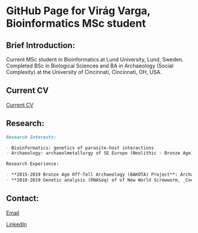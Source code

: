 # GitHub Page for Virág Varga, Bioinformatics MSc student

## Brief Introduction:

Current MSc student in Bioinformatics at Lund University, Lund, Sweden. Completed BSc in Biological Sciences and BA in Archaeology (Social Complexity) at the University of Cincinnati, Cincinnati, OH, USA. 

## Current CV

<a href="https://github.com/V-Varga/V-Varga.github.io/blob/master/ProfileContent/V_Varga_resume_GitHub.pdf" target="_blank">Current CV</a>

## Research: 

```markdown
Research Interests: 

- Bioinformatics: genetics of parasite-host interactions
- Archaeology: archaeolmetallurgy of SE Europe (Neolithic - Bronze Age), connections between trade routes and the movements of people

Research Experience: 

- **2015-2019 Bronze Age Off-Tell Archaeology (BAKOTA) Project**: Archaeological research project investigating Bronze Age social dynamics and structures in the Körös Rivers region in SE Hungary. My work on the project has included QGIS mapping of metal distributions, tracing and hypothesizing of trade routes, statistical analyses, and examinations of the possible social implications of metal ownership.
- **2018-2019 Genetic analysis (RNASeq) of of New World Screwworm, _Cochliomyia hominivorax_**: Bioinformatics research into the functions of genes at different life stages of _C. hominivorax_, with implications for targets for control of this pest. 

```

## Contact:

[Email](vi2505va-s@student.lu.se)

[LinkedIn](https://www.linkedin.com/in/virag-varga/)
